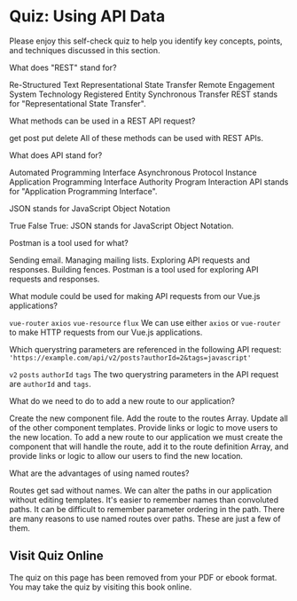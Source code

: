 # Quiz: Using API Data

Please enjoy this self-check quiz to help you identify key concepts, points, and techniques discussed in this section.

<quiz name="">
    <question>
        <p>What does "REST" stand for?</p>
        <answer>Re-Structured Text</answer>
        <answer correct>Representational State Transfer</answer>
        <answer>Remote Engagement System Technology</answer>
        <answer>Registered Entity Synchronous Transfer</answer>
        <explanation>REST stands for "Representational State Transfer".</explanation>
    </question>
    <question multiple>
        <p>What methods can be used in a REST API request?</p>
        <answer correct>get</answer>
        <answer correct>post</answer>
        <answer correct>put</answer>
        <answer correct>delete</answer>
        <explanation>All of these methods can be used with REST APIs.</explanation>
    </question>
    <question>
        <p>What does API stand for?</p>
        <answer>Automated Programming Interface</answer>
        <answer>Asynchronous Protocol Instance</answer>
        <answer correct>Application Programming Interface</answer>
        <answer>Authority Program Interaction</answer>
        <explanation>API stands for "Application Programming Interface".</explanation>
    </question>
    <question>
        <p>JSON stands for JavaScript Object Notation</p>
        <answer correct>True</answer>
        <answer>False</answer>
        <explanation>True: JSON stands for JavaScript Object Notation.</explanation>
    </question>
    <question>
        <p>Postman is a tool used for what?</p>
        <answer>Sending email.</answer>
        <answer>Managing mailing lists.</answer>
        <answer correct>Exploring API requests and responses.</answer>
        <answer>Building fences.</answer>
        <explanation>Postman is a tool used for exploring API requests and responses.</explanation>
    </question>
    <question multiple>
        <p>What module could be used for making API requests from our Vue.js applications?</p>
        <answer><code>vue-router</code></answer>
        <answer correct><code>axios</code></answer>
        <answer correct><code>vue-resource</code></answer>
        <answer><code>flux</code></answer>
        <explanation>We can use either <code>axios</code> or <code>vue-router</code> to make HTTP requests from our Vue.js applications.</explanation>
    </question>
    <question multiple>
        <p>Which querystring parameters are referenced in the following API request: <code>'https://example.com/api/v2/posts?authorId=2&tags=javascript'</code></p>
        <answer><code>v2</code></answer>
        <answer><code>posts</code></answer>
        <answer correct><code>authorId</code></answer>
        <answer correct><code>tags</code></answer>
        <explanation>The two querystring parameters in the API request are <code>authorId</code> and <code>tags</code>.</explanation>
    </question>
    <question multiple>
        <p>What do we need to do to add a new route to our application?</p>
        <answer correct>Create the new component file.</answer>
        <answer correct>Add the route to the routes Array.</answer>
        <answer>Update all of the other component templates.</answer>
        <answer correct>Provide links or logic to move users to the new location.</answer>
        <explanation>To add a new route to our application we must create the component that will handle the route, add it to the route definition Array, and provide links or logic to allow our users to find the new location.</explanation>
    </question>
    <question multiple>
        <p>What are the advantages of using named routes?</p>
        <answer>Routes get sad without names.</answer>
        <answer correct>We can alter the paths in our application without editing templates.</answer>
        <answer correct>It's easier to remember names than convoluted paths.</answer>
        <answer correct>It can be difficult to remember parameter ordering in the path.</answer>
        <explanation>There are many reasons to use named routes over paths. These are just a few of them.</explanation>
    </question> 
</quiz>

<div class="no-quiz">
     <h2>Visit Quiz Online</h2>
     <p> 
         The quiz on this page has been removed from your PDF 
         or ebook format. You may take the quiz by visiting
         this book online.
     </p>
</div>
